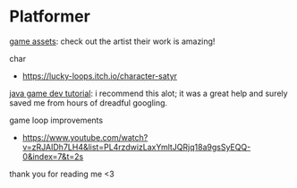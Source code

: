 ﻿# Platformer

[game assets](https://trixelized.itch.io/starstring-fields):
check out the artist their work is amazing!

char
- https://lucky-loops.itch.io/character-satyr


[java game dev tutorial](https://www.youtube.com/playlist?list=PL4rzdwizLaxYmltJQRjq18a9gsSyEQQ-0):
i recommend this alot; it was a great help and surely saved me from hours of dreadful googling. 

game loop improvements
- https://www.youtube.com/watch?v=zRJAIDh7LH4&list=PL4rzdwizLaxYmltJQRjq18a9gsSyEQQ-0&index=7&t=2s

thank you for reading me <3
